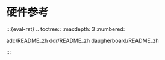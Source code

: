 # 硬件参考

:::{eval-rst}
.. toctree::
   :maxdepth: 3
   :numbered:

   adc/README_zh
   ddr/README_zh
   daugherboard/README_zh

:::
